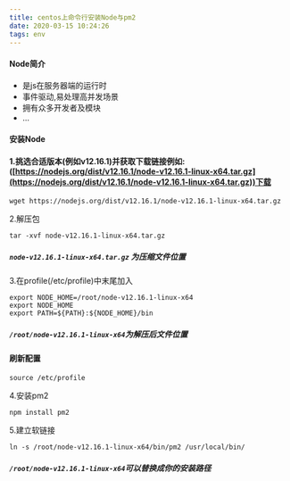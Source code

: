 ```yaml
---
title: centos上命令行安装Node与pm2
date: 2020-03-15 10:24:26
tags: env
---
```

#### Node简介
- 是js在服务器端的运行时
- 事件驱动,易处理高并发场景
- 拥有众多开发者及模块
- ...
<!--more-->
#### 安装Node
#### 1.挑选合适版本(例如v12.16.1)并获取下载链接例如:([https://nodejs.org/dist/v12.16.1/node-v12.16.1-linux-x64.tar.gz](https://nodejs.org/dist/v12.16.1/node-v12.16.1-linux-x64.tar.gz))下载
```shell
wget https://nodejs.org/dist/v12.16.1/node-v12.16.1-linux-x64.tar.gz
```
2.解压包
```shell
tar -xvf node-v12.16.1-linux-x64.tar.gz
```
##### `node-v12.16.1-linux-x64.tar.gz` 为压缩文件位置
3.在profile(/etc/profile)中末尾加入
```
export NODE_HOME=/root/node-v12.16.1-linux-x64
export NODE_HOME
export PATH=${PATH}:${NODE_HOME}/bin
```
##### `/root/node-v12.16.1-linux-x64`为解压后文件位置
#### 刷新配置
```shell
source /etc/profile
```
4.安装pm2
```shell
npm install pm2
```
5.建立软链接
```shell
ln -s /root/node-v12.16.1-linux-x64/bin/pm2 /usr/local/bin/
```
##### `/root/node-v12.16.1-linux-x64`可以替换成你的安装路径